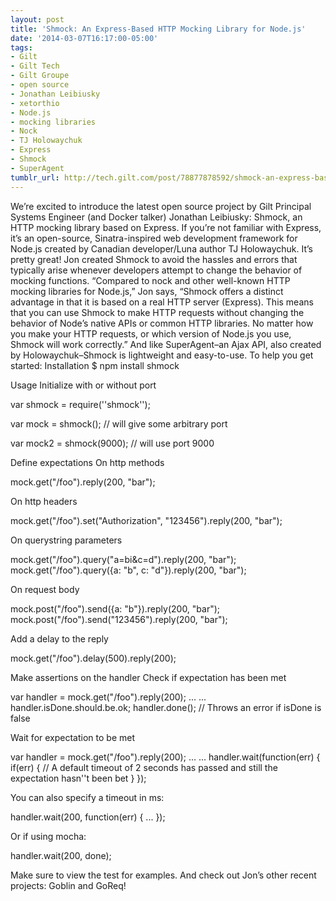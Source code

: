 ```yaml
---
layout: post
title: 'Shmock: An Express-Based HTTP Mocking Library for Node.js'
date: '2014-03-07T16:17:00-05:00'
tags:
- Gilt
- Gilt Tech
- Gilt Groupe
- open source
- Jonathan Leibiusky
- xetorthio
- Node.js
- mocking libraries
- Nock
- TJ Holowaychuk
- Express
- Shmock
- SuperAgent
tumblr_url: http://tech.gilt.com/post/78877878592/shmock-an-express-based-http-mocking-library-for
---
```

We’re excited to introduce the latest open source project by Gilt Principal Systems Engineer (and Docker talker) Jonathan Leibiusky: Shmock, an HTTP mocking library based on Express. If you’re not familiar with Express, it’s an open-source, Sinatra-inspired web development framework for Node.js created by Canadian developer/Luna author TJ Holowaychuk. It’s pretty great!
Jon created Shmock to avoid the hassles and errors that typically arise whenever developers attempt to change the behavior of mocking functions. “Compared to nock and other well-known HTTP mocking libraries for Node.js,” Jon says, “Shmock offers a distinct advantage in that it is based on a real HTTP server (Express). This means that you can use Shmock to make HTTP requests without changing the behavior of Node’s native APIs or common HTTP libraries. No matter how you make your HTTP requests, or which version of Node.js you use, Shmock will work correctly.” And like SuperAgent–an Ajax API, also created by Holowaychuk–Shmock is lightweight and easy-to-use.
To help you get started:
Installation
$ npm install shmock

Usage
Initialize with or without port

var shmock = require(''shmock'');

var mock = shmock(); // will give some arbitrary port

var mock2 = shmock(9000); // will use port 9000


Define expectations
On http methods

mock.get("/foo").reply(200, "bar");


On http headers

mock.get("/foo").set("Authorization", "123456").reply(200, "bar");


On querystring parameters

mock.get("/foo").query("a=bi&c=d").reply(200, "bar");
mock.get("/foo").query({a: "b", c: "d"}).reply(200, "bar");


On request body

mock.post("/foo").send({a: "b"}).reply(200, "bar");
mock.post("/foo").send("123456").reply(200, "bar");


Add a delay to the reply

mock.get("/foo").delay(500).reply(200);


Make assertions on the handler
Check if expectation has been met

var handler = mock.get("/foo").reply(200);
...
...
handler.isDone.should.be.ok;
handler.done(); // Throws an error if isDone is false


Wait for expectation to be met

var handler = mock.get("/foo").reply(200);
...
...
handler.wait(function(err) {
  if(err) {
    // A default timeout of 2 seconds has passed and still the expectation hasn''t been bet
  }
});


You can also specify a timeout in ms:

handler.wait(200, function(err) { ... });


Or if using mocha:

handler.wait(200, done);


Make sure to view the test for examples. And check out Jon’s other recent projects: Goblin and GoReq!
